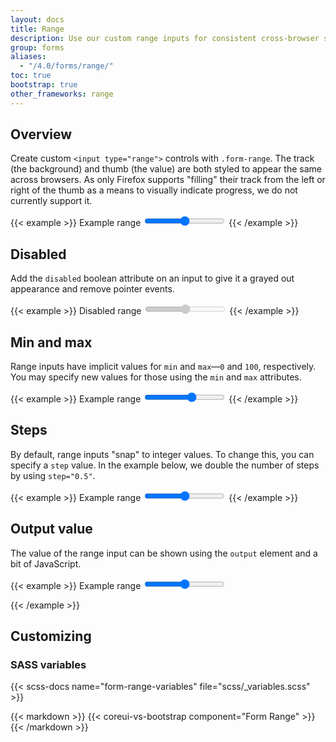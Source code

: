 ```yaml
---
layout: docs
title: Range
description: Use our custom range inputs for consistent cross-browser styling and built-in customization.
group: forms
aliases:
  - "/4.0/forms/range/"
toc: true
bootstrap: true
other_frameworks: range
---
```


## Overview

Create custom `<input type="range">` controls with `.form-range`. The track (the background) and thumb (the value) are both styled to appear the same across browsers. As only Firefox supports "filling" their track from the left or right of the thumb as a means to visually indicate progress, we do not currently support it.

{{< example >}}
<label for="customRange1" class="form-label">Example range</label>
<input type="range" class="form-range" id="customRange1">
{{< /example >}}

## Disabled

Add the `disabled` boolean attribute on an input to give it a grayed out appearance and remove pointer events.

{{< example >}}
<label for="disabledRange" class="form-label">Disabled range</label>
<input type="range" class="form-range" id="disabledRange" disabled>
{{< /example >}}

## Min and max

Range inputs have implicit values for `min` and `max`—`0` and `100`, respectively. You may specify new values for those using the `min` and `max` attributes.

{{< example >}}
<label for="customRange2" class="form-label">Example range</label>
<input type="range" class="form-range" min="0" max="5" id="customRange2">
{{< /example >}}

## Steps

By default, range inputs "snap" to integer values. To change this, you can specify a `step` value. In the example below, we double the number of steps by using `step="0.5"`.

{{< example >}}
<label for="customRange3" class="form-label">Example range</label>
<input type="range" class="form-range" min="0" max="5" step="0.5" id="customRange3">
{{< /example >}}

## Output value

The value of the range input can be shown using the `output` element and a bit of JavaScript.

{{< example >}}
<label for="customRange4" class="form-label">Example range</label>
<input type="range" class="form-range" min="0" max="100" value="50" id="customRange4">
<output for="customRange4" id="rangeValue" aria-hidden="true"></output>
<script>
  // This is an example script, please modify as needed
  const rangeInput = document.getElementById('customRange4');
  const rangeOutput = document.getElementById('rangeValue');
  // Set initial value
  rangeOutput.textContent = rangeInput.value;
  rangeInput.addEventListener('input', function() {
    rangeOutput.textContent = this.value;
  });
</script>
{{< /example >}}

## Customizing

### SASS variables

{{< scss-docs name="form-range-variables" file="scss/_variables.scss" >}}

{{< markdown >}}
{{< coreui-vs-bootstrap component="Form Range" >}}
{{< /markdown >}}